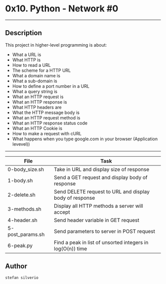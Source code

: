 # 0x10. Python - Network #0
---
## Description

This project in higher-level programming is about:
* What a URL is
* What HTTP is
* How to read a URL
* The scheme for a HTTP URL
* What a domain name is
* What a sub-domain is
* How to define a port number in a URL
* What a query string is
* What an HTTP request is
* What an HTTP response is
* What HTTP headers are
* What the HTTP message body is
* What an HTTP request method is
* What an HTTP response status code
* What an HTTP Cookie is
* How to make a request with cURL
* What happens when you type google.com in your browser (Application levevel))

---
File|Task
---|---
0-body_size.sh | Take in URL and display size of response
1-body.sh | Send a GET request and display body of response
2-delete.sh | Send DELETE request to URL and display body of response
3-methods.sh | Display all HTTP methods a server will accept
4-header.sh | Send header variable in GET request
5-post_params.sh | Send parameters to server in POST request
6-peak.py | Find a peak in list of unsorted integers in log(O(n)) time

## Author
`stefan silverio`